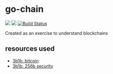 # go-chain

[![](https://img.shields.io/badge/godoc-reference-5272B4.svg)](http://godoc.org/github.com/shilangyu/go-chain)
[![](https://goreportcard.com/badge/github.com/shilangyu/go-chain)](https://goreportcard.com/report/github.com/shilangyu/go-chain)
[![Build Status](https://travis-ci.com/shilangyu/go-chain.svg?branch=master)](https://travis-ci.com/shilangyu/go-chain)

Created as an exercise to understand blockchains

## resources used

- [3b1b: bitcoin](https://www.youtube.com/watch?v=bBC-nXj3Ng4)
- [3b1b: 256b security](youtube.com/watch?v=S9JGmA5_unY)
